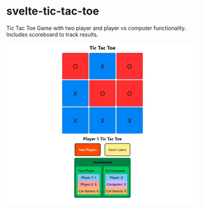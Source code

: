 # svelte-tic-tac-toe

Tic Tac Toe Game with two player and player vs computer functionality. Includes scoreboard to track results.

![TTT Screenshot](/tic-tac-toe/static/ttt-capture.JPG?raw=true "TTT Screenshot") 

